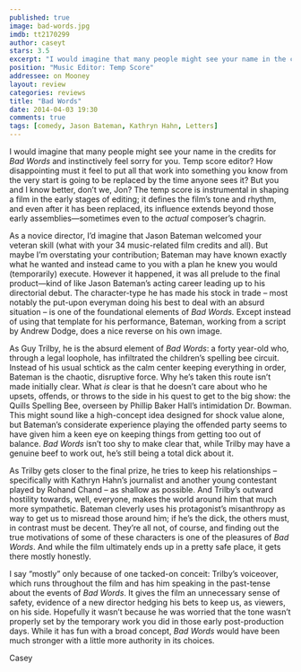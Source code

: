 ```yaml
---
published: true
image: bad-words.jpg
imdb: tt2170299
author: caseyt
stars: 3.5
excerpt: "I would imagine that many people might see your name in the credits for Bad Words and instinctively feel sorry for you. Temp score editor?"
position: "Music Editor: Temp Score"
addressee: on Mooney
layout: review
categories: reviews
title: "Bad Words"
date: 2014-04-03 19:30
comments: true
tags: [comedy, Jason Bateman, Kathryn Hahn, Letters]
---
```

<p class="Body">I would imagine that many people might see your name in the credits for <em>Bad Words</em> and instinctively feel sorry for you. Temp score editor? How disappointing must it feel to put all that work into something you know from the very start is going to be replaced by the time anyone sees it? But you and I know better, don&rsquo;t we, Jon? The temp score is instrumental in shaping a film in the early stages of editing; it defines the film&rsquo;s tone and rhythm, and even after it has been replaced, its influence extends beyond those early assemblies&mdash;sometimes even to the <em>actual </em>composer&rsquo;s chagrin.</p>
<p class="Body">As a novice director, I&rsquo;d imagine that Jason Bateman welcomed your veteran skill (what with your 34 music-related film credits and all). But maybe I&rsquo;m overstating your contribution; Bateman may have known exactly what he wanted and instead came to you with a plan he knew you would (temporarily) execute. However it happened, it was all prelude to the final product&mdash;kind of like Jason Bateman&rsquo;s acting career leading up to his directorial debut. The character-type he has made his stock in trade &ndash; most notably the put-upon everyman doing his best to deal with an absurd situation &ndash; is one of the foundational elements of <em>Bad Words. </em>Except instead of using that template for his performance, Bateman, working from a script by Andrew Dodge, does a nice reverse on his own image.</p>
<p class="Body">As Guy Trilby, he is the absurd element of <em>Bad Words</em>: a forty year-old who, through a legal loophole, has infiltrated the children&rsquo;s spelling bee circuit. Instead of his usual schtick as the calm center keeping everything in order, Bateman is the chaotic, disruptive force. Why he&rsquo;s taken this route isn&rsquo;t made initially clear. What <em>is</em> clear is that he doesn&rsquo;t care about who he upsets, offends, or throws to the side in his quest to get to the big show: the Quills Spelling Bee, overseen by Phillip Baker Hall&rsquo;s intimidation Dr. Bowman. This might sound like a high-concept idea designed for shock value alone, but Bateman&rsquo;s considerate experience playing the offended party seems to have given him a keen eye on keeping things from getting too out of balance. <em>Bad Words</em> isn&rsquo;t too shy to make clear that, while Trilby may have a genuine beef to work out, he&rsquo;s still being a total dick about it.</p>
<p class="Body">As Trilby gets closer to the final prize, he tries to keep his relationships &ndash; specifically with Kathryn Hahn&rsquo;s journalist and another young contestant played by Rohand Chand &ndash; as shallow as possible. And Trilby&rsquo;s outward hostility towards, well, everyone, makes the world around him that much more sympathetic. Bateman cleverly uses his protagonist&rsquo;s misanthropy as way to get us to misread those around him; if he&rsquo;s the dick, the others must, in contrast must be decent. They&rsquo;re all not, of course, and finding out the true motivations of some of these characters is one of the pleasures of <em>Bad Words</em>. And while the film ultimately ends up in a pretty safe place, it gets there mostly honestly.</p>
<p class="Body">I say &ldquo;mostly&rdquo; only because of one tacked-on conceit: Trilby&rsquo;s voiceover, which runs throughout the film and has him speaking in the past-tense about the events of <em>Bad Words</em>. It gives the film an unnecessary sense of safety, evidence of a new director hedging his bets to keep us, as viewers, on his side. Hopefully it wasn&rsquo;t because he was worried that the tone wasn&rsquo;t properly set by the temporary work you did in those early post-production days. While it has fun with a broad concept, <em>Bad Words </em>would have been much stronger with a little more authority in its choices.</p>
<p class="Body">Casey</p>
